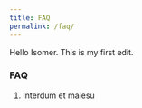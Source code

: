 ```yaml
---
title: FAQ
permalink: /faq/
---
```

Hello Isomer. This is my first edit. 
### **FAQ**

1. Interdum et malesu
